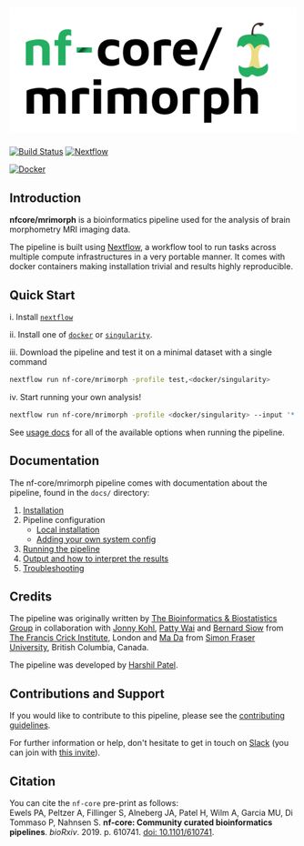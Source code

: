 # ![nf-core/mrimorph](docs/images/nf-core-mrimorph_logo.png)

[![Build Status](https://travis-ci.com/nf-core/mrimorph.svg?branch=master)](https://travis-ci.com/nf-core/mrimorph)
[![Nextflow](https://img.shields.io/badge/nextflow-%E2%89%A50.32.0-brightgreen.svg)](https://www.nextflow.io/)

[![Docker](https://img.shields.io/docker/automated/nfcore/mrimorph.svg)](https://hub.docker.com/r/nfcore/mrimorph)

## Introduction

**nfcore/mrimorph** is a bioinformatics pipeline used for the analysis of brain morphometry MRI imaging data.

The pipeline is built using [Nextflow](https://www.nextflow.io), a workflow tool to run tasks across multiple compute infrastructures in a very portable manner. It comes with docker containers making installation trivial and results highly reproducible.

<!-- TODO nf-core: Add a brief overview of what the pipeline does and how it works -->

## Quick Start

i. Install [`nextflow`](https://nf-co.re/usage/installation)

ii. Install one of [`docker`](https://docs.docker.com/engine/installation/) or [`singularity`](https://www.sylabs.io/guides/3.0/user-guide/).

iii. Download the pipeline and test it on a minimal dataset with a single command

```bash
nextflow run nf-core/mrimorph -profile test,<docker/singularity>
```

iv. Start running your own analysis!

<!-- TODO nf-core: Update the default command above used to run the pipeline -->
```bash
nextflow run nf-core/mrimorph -profile <docker/singularity> --input '*.img'
```

See [usage docs](docs/usage.md) for all of the available options when running the pipeline.

## Documentation

The nf-core/mrimorph pipeline comes with documentation about the pipeline, found in the `docs/` directory:

1. [Installation](https://nf-co.re/usage/installation)
2. Pipeline configuration
    * [Local installation](https://nf-co.re/usage/local_installation)
    * [Adding your own system config](https://nf-co.re/usage/adding_own_config)
3. [Running the pipeline](docs/usage.md)
4. [Output and how to interpret the results](docs/output.md)
5. [Troubleshooting](https://nf-co.re/usage/troubleshooting)

## Credits

The pipeline was originally written by [The Bioinformatics & Biostatistics Group](https://www.crick.ac.uk/research/science-technology-platforms/bioinformatics-and-biostatistics/) in collaboration with [Jonny Kohl](https://www.crick.ac.uk/research/labs/johannes-kohl), [Patty Wai](mailto:patty.wai@crick.ac.uk) and [Bernard Siow](https://www.crick.ac.uk/research/find-a-researcher/bernard-siow) from [The Francis Crick Institute](https://www.crick.ac.uk/), London and [Ma Da](mailto:da_ma@sfu.ca) from [Simon Fraser University](https://www.sfu.ca/), British Columbia, Canada.

The pipeline was developed by [Harshil Patel](mailto:harshil.patel@crick.ac.uk).

## Contributions and Support

If you would like to contribute to this pipeline, please see the [contributing guidelines](.github/CONTRIBUTING.md).

For further information or help, don't hesitate to get in touch on [Slack](https://nfcore.slack.com/channels/nf-core/mrimorph) (you can join with [this invite](https://nf-co.re/join/slack)).


## Citation

<!-- TODO nf-core: Add citation for pipeline after first release. Uncomment lines below and update Zenodo doi. -->
<!-- If you use  nf-core/mrimorph for your analysis, please cite it using the following doi: [10.5281/zenodo.XXXXXX](https://doi.org/10.5281/zenodo.XXXXXX) -->

You can cite the `nf-core` pre-print as follows:  
Ewels PA, Peltzer A, Fillinger S, Alneberg JA, Patel H, Wilm A, Garcia MU, Di Tommaso P, Nahnsen S. **nf-core: Community curated bioinformatics pipelines**. *bioRxiv*. 2019. p. 610741. [doi: 10.1101/610741](https://www.biorxiv.org/content/10.1101/610741v1).
